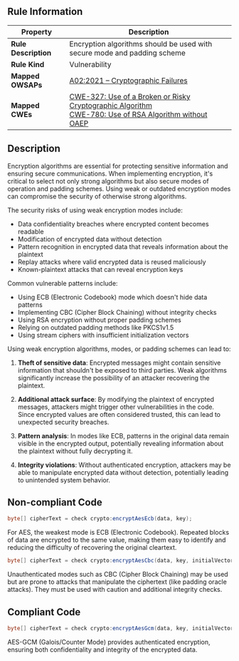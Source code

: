 ## Rule Information

| Property | Description |
|---------|-------------|
| **Rule Description** | Encryption algorithms should be used with secure mode and padding scheme |
| **Rule Kind** | Vulnerability |
| **Mapped OWSAPs** | [A02:2021 – Cryptographic Failures](https://owasp.org/Top10/A02_2021-Cryptographic_Failures/) |
| **Mapped CWEs** | [CWE-327: Use of a Broken or Risky Cryptographic Algorithm](https://cwe.mitre.org/data/definitions/327.html)<br>[CWE-780: Use of RSA Algorithm without OAEP](https://cwe.mitre.org/data/definitions/780.html) |

## Description

Encryption algorithms are essential for protecting sensitive information and ensuring secure communications. When implementing encryption, it's critical to select not only strong algorithms but also secure modes of operation and padding schemes. Using weak or outdated encryption modes can compromise the security of otherwise strong algorithms.

The security risks of using weak encryption modes include:

- Data confidentiality breaches where encrypted content becomes readable
- Modification of encrypted data without detection
- Pattern recognition in encrypted data that reveals information about the plaintext
- Replay attacks where valid encrypted data is reused maliciously
- Known-plaintext attacks that can reveal encryption keys

Common vulnerable patterns include:

- Using ECB (Electronic Codebook) mode which doesn't hide data patterns
- Implementing CBC (Cipher Block Chaining) without integrity checks
- Using RSA encryption without proper padding schemes
- Relying on outdated padding methods like PKCS1v1.5
- Using stream ciphers with insufficient initialization vectors

Using weak encryption algorithms, modes, or padding schemes can lead to:

1. **Theft of sensitive data**: Encrypted messages might contain sensitive information that shouldn't be exposed to third parties. Weak algorithms significantly increase the possibility of an attacker recovering the plaintext.

2. **Additional attack surface**: By modifying the plaintext of encrypted messages, attackers might trigger other vulnerabilities in the code. Since encrypted values are often considered trusted, this can lead to unexpected security breaches.

3. **Pattern analysis**: In modes like ECB, patterns in the original data remain visible in the encrypted output, potentially revealing information about the plaintext without fully decrypting it.

4. **Integrity violations**: Without authenticated encryption, attackers may be able to manipulate encrypted data without detection, potentially leading to unintended system behavior.

## Non-compliant Code

```java
byte[] cipherText = check crypto:encryptAesEcb(data, key);
```

For AES, the weakest mode is ECB (Electronic Codebook). Repeated blocks of data are encrypted to the same value, making them easy to identify and reducing the difficulty of recovering the original cleartext.

```java
byte[] cipherText = check crypto:encryptAesCbc(data, key, initialVector);
```

Unauthenticated modes such as CBC (Cipher Block Chaining) may be used but are prone to attacks that manipulate the ciphertext (like padding oracle attacks). They must be used with caution and additional integrity checks.

## Compliant Code

```java
byte[] cipherText = check crypto:encryptAesGcm(data, key, initialVector);
```
AES-GCM (Galois/Counter Mode) provides authenticated encryption, ensuring both confidentiality and integrity of the encrypted data.